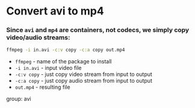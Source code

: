 # Convert avi to mp4

### Since `avi` and `mp4` are containers, not codecs, we simply copy video/audio streams:

```bash
ffmpeg -i in.avi -c:v copy -c:a copy out.mp4
```

- `ffmpeg` - name of the package to install
- `-i in.avi` - input video file
- `-c:v copy` - just copy video stream from input to output
- `-c:a copy` - just copy audio stream from input to output
- `out.mp4` - resulting file

group: avi


